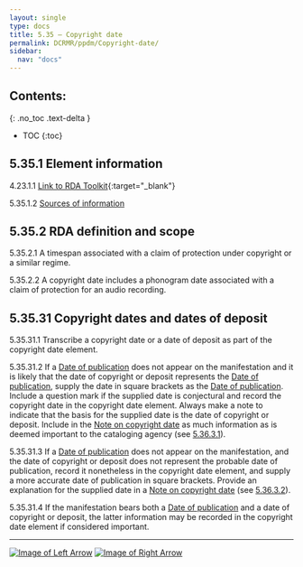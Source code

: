 ```yaml
---
layout: single
type: docs
title: 5.35 — Copyright date
permalink: DCRMR/ppdm/Copyright-date/
sidebar:
  nav: "docs"
---
```


## Contents:
{: .no_toc .text-delta }

- TOC
{:toc}

## 5.35.1 Element information

<a name="5.35.1.1">4.23.1.1</a> [Link to RDA Toolkit](https://beta.rdatoolkit.org/Content/Index?externalId=en-US_ala-452cb3af-3c8e-3c20-8d59-2362ad325a09){:target="_blank"}

<a name="5.35.1.2">5.35.1.2</a> [Sources of information](/DCRMR/ppdm/#5011-sources-of-information)

## 5.35.2 RDA definition and scope

<a name="5.35.2.1">5.35.2.1</a> A timespan associated with a claim of protection under copyright or a similar regime.

<a name="5.35.2.2">5.35.2.2</a> A copyright date includes a phonogram date associated with a claim of protection for an audio recording.

## 5.35.31 Copyright dates and dates of deposit 

<a name="5.35.31.1">5.35.31.1</a> Transcribe a copyright date or a date of deposit as part of the copyright date element.

<a name="5.35.31.2">5.35.31.2</a> If a [Date of publication](/DCRMR/ppdm/Date-of-publication/) does not appear on the manifestation and it is likely that the date of copyright or deposit represents the [Date of publication](/DCRMR/ppdm/Date-of-publication/), supply the date in square brackets as the [Date of publication](/DCRMR/ppdm/Date-of-publication/). Include a question mark if the supplied date is conjectural and record the copyright date in the copyright date element. Always make a note to indicate that the basis for the supplied date is the date of copyright or deposit. Include in the [Note on copyright date](/DCRMR/ppdm/Note-on-copyright-date/) as much information as is deemed important to the cataloging agency (see [5.36.3.1](/DCRMR/ppdm/Note-on-copyright-date/#5.36.3.1)). 

<a name="5.35.31.3">5.35.31.3</a> If a [Date of publication](/DCRMR/ppdm/Date-of-publication/) does not appear on the manifestation, and the date of copyright or deposit does not represent the probable date of publication, record it nonetheless in the copyright date element, and supply a more accurate date of publication in square brackets. Provide an explanation for the supplied date in a [Note on copyright date](/DCRMR/ppdm/Note-on-copyright-date/) (see [5.36.3.2](/DCRMR/ppdm/Note-on-copyright-date/#5.36.3.2)).

<a name="5.35.31.4">5.35.31.4</a> If the manifestation bears both a [Date of publication](/DCRMR/ppdm/Date-of-publication/) and a date of copyright or deposit, the latter information may be recorded in the copyright date element if considered important.

---

[![Image of Left Arrow](https://rbms-bsc.github.io/DCRMR/assets/pictures/navigation/Arrow_Left.png "5.34 — Note on manufacture statement")](/DCRMR/ppdm/Note-on-manufacture-statement/) [![Image of Right Arrow](https://rbms-bsc.github.io/DCRMR/assets/pictures/navigation/Arrow_Right.png "5.36 — Note on copyright date")](/DCRMR/ppdm/Note-on-copyright-date/)
